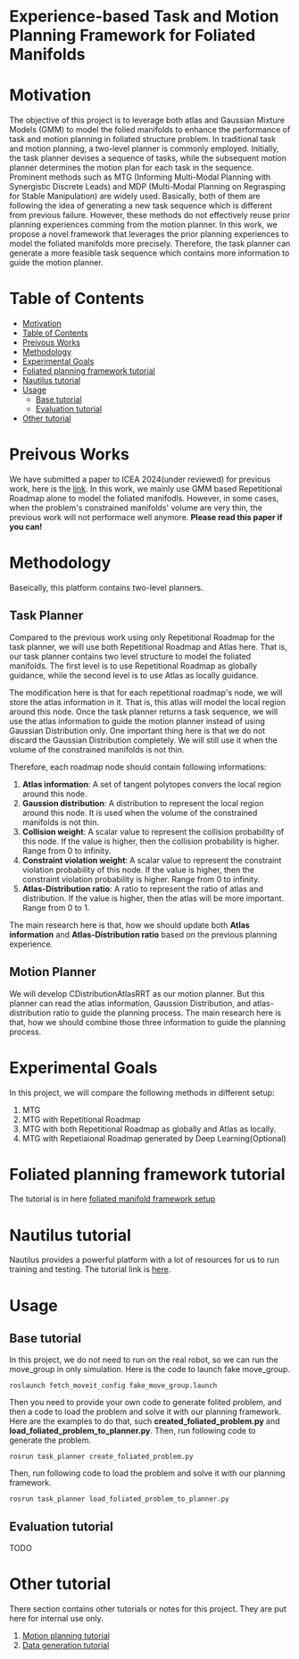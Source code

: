 <h1>Experience-based Task and Motion Planning Framework for Foliated Manifolds</h>

# Motivation

The objective of this project is to leverage both atlas and Gaussian Mixture Models (GMM) to model the folied manifolds to enhance the performance of task and motion planning in foliated structure problem. In traditional task and motion planning, a two-level planner is commonly employed. Initially, the task planner devises a sequence of tasks, while the subsequent motion planner determines the motion plan for each task in the sequence. Prominent methods such as MTG (Informing Multi-Modal Planning with Synergistic Discrete Leads) and MDP (Multi-Modal Planning on Regrasping for Stable Manipulation) are widely used. Basically, both of them are following the idea of generating a new task sequence which is different from previous failure. However, these methods do not effectively reuse prior planning experiences comming from the motion planner. In this work, we propose a novel framework that leverages the prior planning experiences to model the foliated manifolds more precisely. Therefore, the task planner can generate a more feasible task sequence which contains more information to guide the motion planner.

# Table of Contents
- [Motivation](#motivation)
- [Table of Contents](#table-of-contents)
- [Preivous Works](#preivous-works)
- [Methodology](#methodology)
- [Experimental Goals](#experimental-goals)
- [Foliated planning framework tutorial](#foliated-planning-framework-tutorial)
- [Nautilus tutorial](#nautilus-tutorial)
- [Usage](#usage)
  - [Base tutorial](#base-tutorial)
  - [Evaluation tutorial](#evaluation-tutorial)
- [Other tutorial](#other-tutorial)

# Preivous Works
We have submitted a paper to ICEA 2024(under reviewed) for previous work, here is the [link](https://arxiv.org/pdf/2310.08494.pdf). In this work, we mainly use GMM based Repetitional Roadmap alone to model the foliated manifodls. However, in some cases, when the problem's constrained manifolds' volume are very thin, the previous work will not performace well anymore. <b>Please read this paper if you can!</b>

# Methodology
Baseically, this platform contains two-level planners.

<h2>Task Planner</h2>
Compared to the previous work using only Repetitional Roadmap for the task planner, we will use both Repetitional Roadmap and Atlas here. That is, our task planner contains two level structure to model the foliated manifolds. The first level is to use Repetitional Roadmap as globally guidance, while the second level is to use Atlas as locally guidance.

The modification here is that for each repetitional roadmap's node, we will store the atlas information in it. That is, this atlas will model the local region around this node. Once the task planner returns a task sequence, we will use the atlas information to guide the motion planner instead of using Gaussian Distribution only. One important thing here is that we do not discard the Gaussian Distribution completely. We will still use it when the volume of the constrained manifolds is not thin.


Therefore, each roadmap node should contain following informations:

1. <b>Atlas information</b>: A set of tangent polytopes convers the local region around this node.
2. <b>Gaussion distribution</b>: A distribution to represent the local region around this node. It is used when the volume of the constrained manifolds is not thin. 
3. <b>Collision weight</b>: A scalar value to represent the collision probability of this node. If the value is higher, then the collision probability is higher. Range from 0 to infinity.
4. <b>Constraint violation weight</b>: A scalar value to represent the constraint violation probability of this node. If the value is higher, then the constraint violation probability is higher. Range from 0 to infinity.
5. <b>Atlas-Distribution ratio</b>: A ratio to represent the ratio of atlas and distribution. If the value is higher, then the atlas will be more important. Range from 0 to 1.

The main research here is that, how we should update both <b>Atlas information</b> and <b>Atlas-Distribution ratio</b> based on the previous planning experience.

<h2> Motion Planner</h2>
We will develop CDistributionAtlasRRT as our motion planner. But this planner can read the atlas information, Gaussion Distribution, and atlas-distribution ratio to guide the planning process. The main research here is that, how we should combine those three information to guide the planning process.

# Experimental Goals
In this project, we will compare the following methods in different setup:
1. MTG
2. MTG with Repetitional Roadmap
3. MTG with both Repetitional Roadmap as globally and Atlas as locally.
4. MTG with Repetiaional Roadmap generated by Deep Learning(Optional)

# Foliated planning framework tutorial

The tutorial is in here [foliated manifold framework setup](readme_files/foliation_setup_tutorial.md)

# Nautilus tutorial
Nautilus provides a powerful platform with a lot of resources for us to run training and testing. The tutorial link is [here](readme_files/nautilus_tutorial.md).

<!-- ## Experiments

Here is the list of experiment we will have for this project:

1. pick-and-place with constraint
2. pick-and-place with constraint and regrasping
3. Sliding and regrasping(IROS 2023)
4. Sliding in simple maze

Each experiment here will be saved as a file in directory [experiment_dir](experiment_dir) so later we can load them for testing. Thus, you may need to read the comment in the file to understand how to save and load them. To create the experiment file, you can use the following code:
```
rosrun task_planner create_experiment_[experiment-name].py
``` -->

# Usage

## Base tutorial

In this project, we do not need to run on the real robot, so we can run the move_group in only simulation. Here is the code to launch fake move_group.

```
roslaunch fetch_moveit_config fake_move_group.launch
```

Then you need to provide your own code to generate folited problem, and then a code to load the problem and solve it with our planning framework. Here are the examples to do that, such <b>created_foliated_problem.py</b> and <b>load_foliated_problem_to_planner.py</b>. Then, run following code to generate the problem.
  
```
rosrun task_planner create_foliated_problem.py
```

Then, run following code to load the problem and solve it with our planning framework.

```
rosrun task_planner load_foliated_problem_to_planner.py
```

## Evaluation tutorial
TODO
<!-- We also provide the code to evaluate different task planner. 
```
rosrun task_planner evaluation.py
``` 

This code will first load the experiment file in experiment_dir, then evaluate the performance of each task planner. The evaluation result will be saved in the directory jiaming_manipulation/taskplanner/evaluated_data_dir. You should modify the parameter in the file to change the experiment you want to evaluate and the task planner you want to use. After evaluation, you can visualize them with the following code
```
rosrun task_planner visualize_result.py
```
-->

# Other tutorial
There section contains other tutorials or notes for this project. They are put here for internal use only.

1. [Motion planning tutorial](readme_files/motion_planning_tutorial.md)
2. [Data generation tutorial](readme_files/Data_generation_tutorial.md)